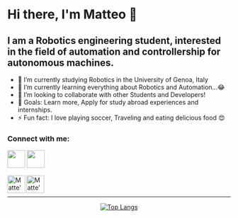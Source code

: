 # Hi there, I'm Matteo 👋

## I am a Robotics engineering student, interested in the field of automation and controllership for autonomous machines.

- 🔭 I’m currently studying Robotics in the University of Genoa, Italy
- 🌱 I’m currently learning everything about Robotics and Automation...😂
- 👯 I’m looking to collaborate with other Students and Developers!
- 🥅 Goals: Learn more, Apply for study abroad experiences and internships.
- ⚡ Fun fact: I love playing soccer, Traveling and eating delicious food 😍

### Connect with me:

<p align="left">

  <img src="https://user-images.githubusercontent.com/81308076/155847364-23b14cb3-157e-469c-ae4e-72fcbebcecbd.png#gh-light-mode-only" width="40" >

  <img src="https://user-images.githubusercontent.com/81308076/155847364-23b14cb3-157e-469c-ae4e-72fcbebcecbd.png#gh-dark-mode-only" width="40" >
  
</p>
 
<a href="mailto:matteo.carlone99@gmail.com" >
<img align="left" alt="Matte's mail" width="40px" src="https://user-images.githubusercontent.com/81308076/155847445-a0e0d504-52a6-4c0e-b839-76820e8806e4.png" />
</a>  

<a href="https://www.instagram.com/_MatteoCarlone_/" >
<img align="left" alt="Matte's Instagram" width="40px" src="https://user-images.githubusercontent.com/81308076/155847773-7bf02661-c035-4d88-a845-53af15a959b9.png" />
</a>  

<br />
<br />

---
<div align="center">
  
[![Top Langs](https://github-readme-stats.vercel.app/api/top-langs/?username=MatteoCarlone&layout=compact)](https://github.com/anuraghazra/github-readme-stats)
    
</div>













